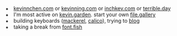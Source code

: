 ⁕&emsp;[kevinnchen.com](https://kevinnchen.com) or [kevinning.com](https://kevinning.com) or [inchkev.com](https://inchkev.com) or [terrible.day](https://terrible.day)<br/>
⁕&emsp;I'm most active on [kevin.garden](https://kevin.garden). start your own [file.gallery](https://file.gallery)<br/>
⁕&emsp;building keyboards ([mackerel](https://github.com/inchkev/mackerel), [calico](https://github.com/inchkev/calico)), trying to [blog](https://github.com/inchkev/blog/)<br/>
⁕&emsp;taking a break from [font.fish](https://font.fish)<br/>
